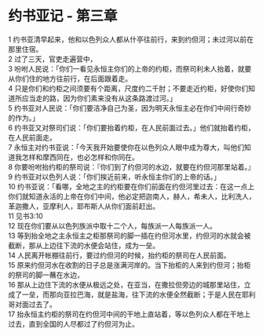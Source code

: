 # 约书亚记 - 第三章
  
 1 约书亚清早起来，他和以色列众人都从什亭往前行，来到约但河；未过河以前在那里住宿。  
 2 过了三天，官吏走遍营中，  
 3 吩咐人民说：「你们一看见永恒主你们的上帝的约柜，而祭司利未人抬着，就要从你们住的地方往前行，在后面跟着走。  
 4 只是你们和约柜之间须要有个距离，尺度约二千肘；不要走近约柜，好使你们知道所应当走的路，因为你们素来没有从这条路渡过河。」  
 5 约书亚对人民说：「你们要洁净自己为圣，因为明天永恒主必在你们中间行奇妙的作为。」  
 6 约书亚又对祭司们说：「你们要抬着约柜，在人民前面过去。」他们就抬着约柜，在人民前面走。  
 7 永恒主对约书亚说：「今天我开始要使你在以色列众人眼中成为尊大，叫他们知道我怎样和摩西同在，也必怎样和你同在。  
 8 你要吩咐抬约柜的祭司说：『你们到了约但河的水边，就要在约但河那里站着。』  
 9 约书亚对以色列人说：「你们挨近前来，听永恒主你们的上帝的话。」  
 10 约书亚说：「看哪，全地之主的约柜要在你们前面在约但河里过去：在这一点上你们就知道永活的上帝在你们中间，他必定把迦南人，赫人，希未人，比利洗人，革迦撒人，亚摩利人，耶布斯人从你们面前赶出。  
 11 见书3:10  
 12 现在你们要从以色列族派中取十二个人，每族派一人每族派一人。  
 13 等到抬全地之主永恒主之柜那祭司的脚一插在约但河水里，约但河的水就会被截断，那从上边往下流的水便会站住，成为一垒。  
 14 人民离开帐棚往前行，要过约但河的时候，抬约柜的祭司在人民前面。  
 15 原来约但河水在收割的日子总是涨满河岸的。当下抬柜的人来到约但河；抬柜的祭司的脚一蘸在水边，  
 16 那从上边住下流的水便从极远之处，在亚当，在撒拉但旁边的城那里站住，立成了一垒，而那向亚拉巴海，就是盐海，往下流的水便全然截断；于是人民在耶利哥对面过去了。  
 17 抬永恒主约柜的祭司在约但河中间的干地上直站着，等以色列众人都在干地上过去，直到全国的人尽都过了约但河为止。